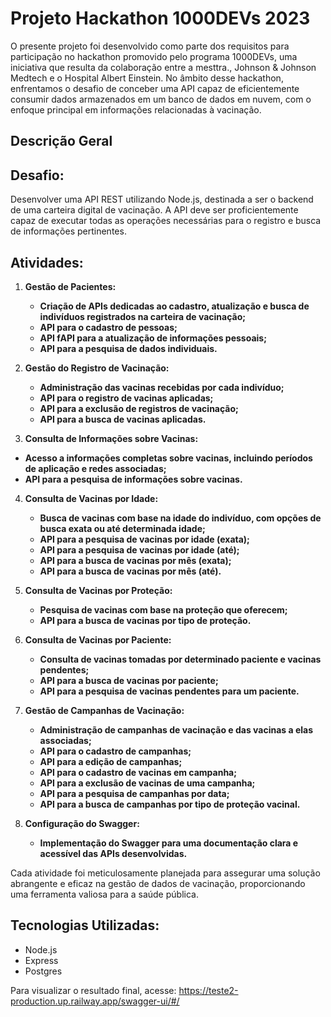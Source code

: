 # Projeto Hackathon 1000DEVs 2023

O presente projeto foi desenvolvido como parte dos requisitos para participação no hackathon promovido pelo programa 1000DEVs, uma iniciativa que resulta da colaboração entre a mesttra., Johnson & Johnson Medtech e o Hospital Albert Einstein. No âmbito desse hackathon, enfrentamos o desafio de conceber uma API capaz de eficientemente consumir dados armazenados em um banco de dados em nuvem, com o enfoque principal em informações relacionadas à vacinação.

## Descrição Geral

## Desafio:

Desenvolver uma API REST utilizando Node.js, destinada a ser o backend de uma carteira digital de vacinação. A API deve ser proficientemente capaz de executar todas as operações necessárias para o registro e busca de informações pertinentes.

## Atividades:

1. **Gestão de Pacientes:**
   - **Criação de APIs dedicadas ao cadastro, atualização e busca de indivíduos registrados na carteira de vacinação;**
   - **API para o cadastro de pessoas;**
   - **API fAPI para a atualização de informações pessoais;**
   - **API para a pesquisa de dados individuais.**

2. **Gestão do Registro de Vacinação:**
   - **Administração das vacinas recebidas por cada indivíduo;**
   - **API para o registro de vacinas aplicadas;**
   - **API para a exclusão de registros de vacinação;**
   - **API para a busca de vacinas aplicadas.**

3. **Consulta de Informações sobre Vacinas:**
  - **Acesso a informações completas sobre vacinas, incluindo períodos de aplicação e redes associadas;**
   - **API para a pesquisa de informações sobre vacinas.**

4. **Consulta de Vacinas por Idade:**
   - **Busca de vacinas com base na idade do indivíduo, com opções de busca exata ou até determinada idade;**
   - **API para a pesquisa de vacinas por idade (exata);**
   - **API para a pesquisa de vacinas por idade (até);**
   - **API para a busca de vacinas por mês (exata);**
   - **API para a busca de vacinas por mês (até).**

5. **Consulta de Vacinas por Proteção:**
   - **Pesquisa de vacinas com base na proteção que oferecem;**
   - **API para a busca de vacinas por tipo de proteção.**

6. **Consulta de Vacinas por Paciente:**
   - **Consulta de vacinas tomadas por determinado paciente e vacinas pendentes;**
   - **API para a busca de vacinas por paciente;**
   - **API para a pesquisa de vacinas pendentes para um paciente.**

7. **Gestão de Campanhas de Vacinação:**
   - **Administração de campanhas de vacinação e das vacinas a elas associadas;**
   - **API para o cadastro de campanhas;**
   - **API para a edição de campanhas;**
   - **API para o cadastro de vacinas em campanha;**
   - **API para a exclusão de vacinas de uma campanha;**
   - **API para a pesquisa de campanhas por data;**
   - **API para a busca de campanhas por tipo de proteção vacinal.**

8. **Configuração do Swagger:**
   - **Implementação do Swagger para uma documentação clara e acessível das APIs desenvolvidas.**

Cada atividade foi meticulosamente planejada para assegurar uma solução abrangente e eficaz na gestão de dados de vacinação, proporcionando uma ferramenta valiosa para a saúde pública.

## Tecnologias Utilizadas:
- Node.js
- Express
- Postgres

 Para visualizar o resultado final, acesse: https://teste2-production.up.railway.app/swagger-ui/#/

